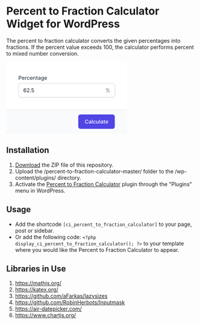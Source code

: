 # Percent to Fraction Calculator Widget for WordPress

The percent to fraction calculator converts the given percentages into fractions. If the percent value exceeds 100, the calculator performs percent to mixed number conversion.

![Percent to Fraction Calculator Input Form](/assets/images/screenshot-1.png "Percent to Fraction Calculator Input Form")

## Installation

1. [Download](https://github.com/pub-calculator-io/percent-to-fraction-calculator/archive/refs/heads/master.zip) the ZIP file of this repository.
2. Upload the /percent-to-fraction-calculator-master/ folder to the /wp-content/plugins/ directory.
3. Activate the [Percent to Fraction Calculator](https://www.calculator.io/percent-to-fraction-calculator/ "Percent to Fraction Calculator Homepage") plugin through the "Plugins" menu in WordPress.

## Usage
* Add the shortcode `[ci_percent_to_fraction_calculator]` to your page, post or sidebar.
* Or add the following code: `<?php display_ci_percent_to_fraction_calculator(); ?>` to your template where you would like the Percent to Fraction Calculator to appear.

## Libraries in Use
1. https://mathjs.org/
2. https://katex.org/
3. https://github.com/aFarkas/lazysizes
4. https://github.com/RobinHerbots/Inputmask
5. https://air-datepicker.com/
6. https://www.chartjs.org/
